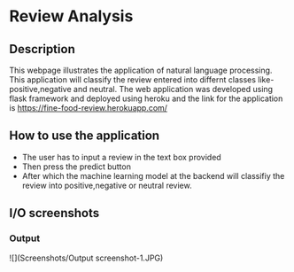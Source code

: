 # Review Analysis
## Description
This webpage illustrates the application of natural language processing.
This application will classify the review entered into differnt classes like-positive,negative and neutral.
The web application was developed using flask framework and deployed using heroku and the link for the application is https://fine-food-review.herokuapp.com/
## How to use the application
<ul>
<li>The user has to input a review in the text box provided</li>
<li>Then press the predict button</li>
<li>After which the machine learning model at the backend will classifiy the review into positive,negative or neutral review.</li>
</ul>

## I/O screenshots
### Output
![](Screenshots/Output screenshot-1.JPG)

